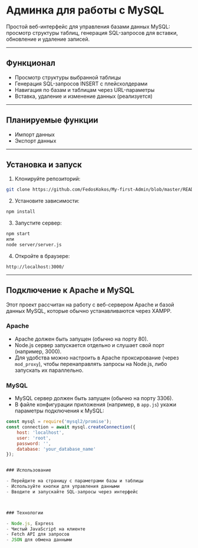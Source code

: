 # Админка для работы с MySQL

Простой веб-интерфейс для управления базами данных MySQL: просмотр структуры таблиц, генерация SQL-запросов для вставки, обновление и удаление записей.

---

## Функционал

- Просмотр структуры выбранной таблицы  
- Генерация SQL-запросов INSERT с плейсхолдерами  
- Навигация по базам и таблицам через URL-параметры  
- Вставка, удаление и изменение данных (реализуется)

---

## Планируемые функции

- Импорт данных  
- Экспорт данных  

---

## Установка и запуск

1. Клонируйте репозиторий:  
```bash
git clone https://github.com/FedosKokos/My-first-Admin/blob/master/README.md
```

2. Установите зависимости:  
```bash
npm install
```

3. Запустите сервер:  
```bash
npm start
или
node server/server.js
```


4. Откройте в браузере:  
```
http://localhost:3000/
```

---


## Подключение к Apache и MySQL

Этот проект рассчитан на работу с веб-сервером Apache и базой данных MySQL, которые обычно устанавливаются через XAMPP.

### Apache

- Apache должен быть запущен (обычно на порту 80).
- Node.js сервер запускается отдельно и слушает свой порт (например, 3000).
- Для удобства можно настроить в Apache проксирование (через `mod_proxy`), чтобы перенаправлять запросы на Node.js, либо запускать их параллельно.

### MySQL

- MySQL сервер должен быть запущен (обычно на порту 3306).
- В файле конфигурации приложения (например, в `app.js`) укажи параметры подключения к MySQL:

```js
const mysql = require('mysql2/promise');
const connection = await mysql.createConnection({
    host: 'localhost',
    user: 'root',
    password: '',
    database: 'your_database_name'
});


### Использование

- Перейдите на страницу с параметрами базы и таблицы  
- Используйте кнопки для управления данными  
- Вводите и запускайте SQL-запросы через интерфейс



### Технологии

- Node.js, Express  
- Чистый JavaScript на клиенте  
- Fetch API для запросов  
- JSON для обмена данными




